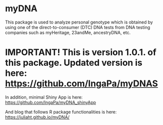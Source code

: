 # myDNA
This package is used to analyze personal genotype which is obtained by using one of the direct-to-consumer (DTC) DNA tests from DNA testing companies such as myHeritage, 23andMe, ancestryDNA, etc.


# IMPORTANT! This is version 1.0.1. of this package. Updated version is here: https://github.com/IngaPa/myDNAS

In addition, minimal Shiny App is here: https://github.com/IngaPa/myDNA_shinyApp

And blog that follows R package functionalities is here: https://juliaht.github.io/myDNA/
